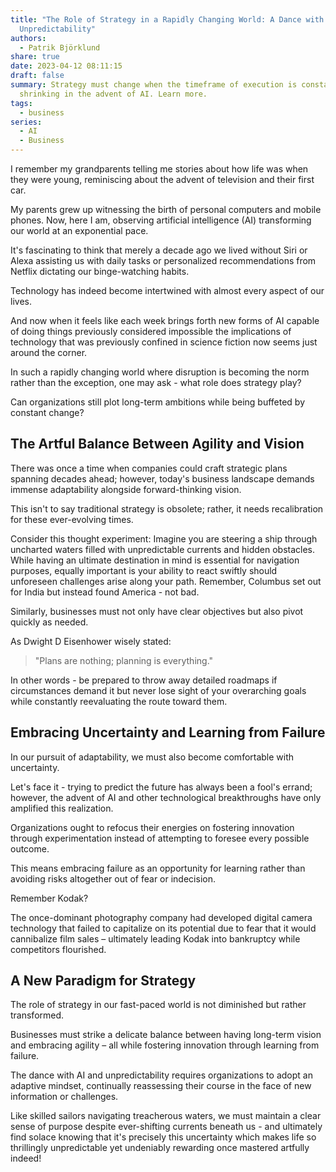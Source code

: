 ```yaml
---
title: "The Role of Strategy in a Rapidly Changing World: A Dance with AI and
  Unpredictability"
authors:
  - Patrik Björklund
share: true
date: 2023-04-12 08:11:15
draft: false
summary: Strategy must change when the timeframe of execution is constantly
  shrinking in the advent of AI. Learn more.
tags:
  - business
series:
  - AI
  - Business
---
```


I remember my grandparents telling me stories about how life was when they were young, reminiscing about the advent of television and their first car. 

My parents grew up witnessing the birth of personal computers and mobile phones. Now, here I am, observing artificial intelligence (AI) transforming our world at an exponential pace.

It's fascinating to think that merely a decade ago we lived without Siri or Alexa assisting us with daily tasks or personalized recommendations from Netflix dictating our binge-watching habits. 

Technology has indeed become intertwined with almost every aspect of our lives. 

And now when it feels like each week brings forth new forms of AI capable of doing things previously considered impossible the implications of technology that was previously confined in science fiction now seems just around the corner.

In such a rapidly changing world where disruption is becoming the norm rather than the exception, one may ask - what role does strategy play? 

Can organizations still plot long-term ambitions while being buffeted by constant change?

## The Artful Balance Between Agility and Vision
There was once a time when companies could craft strategic plans spanning decades ahead; however, today's business landscape demands immense adaptability alongside forward-thinking vision. 

This isn't to say traditional strategy is obsolete; rather, it needs recalibration for these ever-evolving times.

Consider this thought experiment: Imagine you are steering a ship through uncharted waters filled with unpredictable currents and hidden obstacles. While having an ultimate destination in mind is essential for navigation purposes, equally important is your ability to react swiftly should unforeseen challenges arise along your path. Remember, Columbus set out for India but instead found America - not bad.

Similarly, businesses must not only have clear objectives but also pivot quickly as needed. 

As Dwight D Eisenhower wisely stated: 
> "Plans are nothing; planning is everything." 

In other words - be prepared to throw away detailed roadmaps if circumstances demand it but never lose sight of your overarching goals while constantly reevaluating the route toward them.

## Embracing Uncertainty and Learning from Failure
In our pursuit of adaptability, we must also become comfortable with uncertainty. 

Let's face it - trying to predict the future has always been a fool's errand; however, the advent of AI and other technological breakthroughs have only amplified this realization.

Organizations ought to refocus their energies on fostering innovation through experimentation instead of attempting to foresee every possible outcome. 

This means embracing failure as an opportunity for learning rather than avoiding risks altogether out of fear or indecision.

Remember Kodak? 

The once-dominant photography company had developed digital camera technology that failed to capitalize on its potential due to fear that it would cannibalize film sales – ultimately leading Kodak into bankruptcy while competitors flourished.
## A New Paradigm for Strategy

The role of strategy in our fast-paced world is not diminished but rather transformed. 

Businesses must strike a delicate balance between having long-term vision and embracing agility – all while fostering innovation through learning from failure.

The dance with AI and unpredictability requires organizations to adopt an adaptive mindset, continually reassessing their course in the face of new information or challenges. 

Like skilled sailors navigating treacherous waters, we must maintain a clear sense of purpose despite ever-shifting currents beneath us - and ultimately find solace knowing that it's precisely this uncertainty which makes life so thrillingly unpredictable yet undeniably rewarding once mastered artfully indeed!
